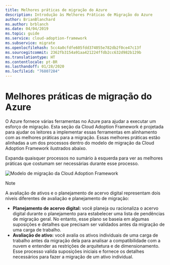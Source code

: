 ```yaml
---
title: Melhores práticas de migração do Azure
description: Introdução às Melhores Práticas de Migração do Azure
author: BrianBlanchard
ms.author: brblanch
ms.date: 04/04/2019
ms.topic: guide
ms.service: cloud-adoption-framework
ms.subservice: migrate
ms.openlocfilehash: 5cc4a0cfdfe605fdd374055e782db2f0ce47c13f
ms.sourcegitcommit: 2362fb3154a91aa421224ffdb2cc632d982b129b
ms.translationtype: HT
ms.contentlocale: pt-BR
ms.lasthandoff: 01/28/2020
ms.locfileid: "76807284"
---
```

# <a name="azure-migration-best-practices"></a>Melhores práticas de migração do Azure

O Azure fornece várias ferramentas no Azure para ajudar a executar um esforço de migração. Esta seção da Cloud Adoption Framework é projetada para ajudar os leitores a implementar essas ferramentas em alinhamento com as melhores práticas para a migração. Essas melhores práticas estão alinhadas a um dos processos dentro do modelo de migração da Cloud Adoption Framework ilustrados abaixo.

Expanda quaisquer processos no sumário à esquerda para ver as melhores práticas que costumam ser necessárias durante esse processo.

![Modelo de migração da Cloud Adoption Framework](../../_images/operational-transformation-migrate.png)

> [!NOTE]
> A avaliação de ativos e o planejamento de acervo digital representam dois níveis diferentes de avaliação e planejamento de migração:
>
> - **Planejamento de acervo digital:** você planeja ou racionaliza o acervo digital durante o planejamento para estabelecer uma lista de pendências de migração geral. No entanto, esse plano se baseia em algumas suposições e detalhes que precisam ser validados antes da migração de uma carga de trabalho.
> - **Avaliação de ativo:** você avalia os ativos individuais de uma carga de trabalho antes da migração dela para analisar a compatibilidade com a nuvem e entender as restrições de arquitetura e de dimensionamento. Esse processo valida suposições iniciais e fornece os detalhes necessários para fazer a migração de um ativo individual.

